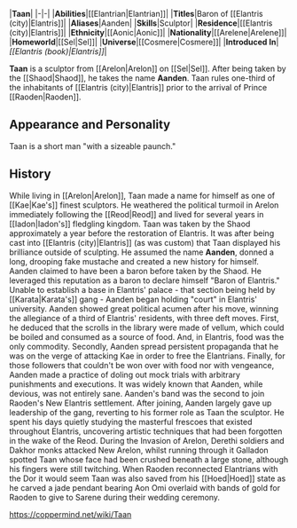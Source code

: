 |**Taan**|
|-|-|
|**Abilities**|[[Elantrian\|Elantrian]]|
|**Titles**|Baron of [[Elantris (city)\|Elantris]]|
|**Aliases**|Aanden|
|**Skills**|Sculptor|
|**Residence**|[[Elantris (city)\|Elantris]]|
|**Ethnicity**|[[Aonic\|Aonic]]|
|**Nationality**|[[Arelene\|Arelene]]|
|**Homeworld**|[[Sel\|Sel]]|
|**Universe**|[[Cosmere\|Cosmere]]|
|**Introduced In**|*[[Elantris (book)\|Elantris]]*|

**Taan** is a sculptor from [[Arelon\|Arelon]] on [[Sel\|Sel]]. After being taken by the [[Shaod\|Shaod]], he takes the name **Aanden**. Taan rules one-third of the inhabitants of [[Elantris (city)\|Elantris]] prior to the arrival of Prince [[Raoden\|Raoden]].

## Appearance and Personality
Taan is a short man "with a sizeable paunch."

## History
While living in [[Arelon\|Arelon]], Taan made a name for himself as one of [[Kae\|Kae's]] finest sculptors. He weathered the political turmoil in Arelon immediately following the [[Reod\|Reod]] and lived for several years in [[Iadon\|Iadon's]] fledgling kingdom. Taan was taken by the Shaod approximately a year before the restoration of Elantris.
It was after being cast into [[Elantris (city)\|Elantris]] (as was custom) that Taan displayed his brilliance outside of sculpting. He assumed the name **Aanden**, donned a long, drooping fake mustache and created a new history for himself. Aanden claimed to have been a baron before taken by the Shaod. He leveraged this reputation as a baron to declare himself "Baron of Elantris." Unable to establish a base in Elantris' palace - that section being held by [[Karata\|Karata's]] gang - Aanden began holding "court" in Elantris' university.
Aanden showed great political acumen after his move, winning the allegiance of a third of Elantris' residents, with three deft moves. First, he deduced that the scrolls in the library were made of vellum, which could be boiled and consumed as a source of food. And, in Elantris, food was the only commodity. Secondly, Aanden spread persistent propaganda that he was on the verge of attacking Kae in order to free the Elantrians. Finally, for those followers that couldn't be won over with food nor with vengeance, Aanden made a practice of doling out mock trials with arbitrary punishments and executions. It was widely known that Aanden, while devious, was not entirely sane.
Aanden's band was the second to join Raoden's New Elantris settlement. After joining, Aanden largely gave up leadership of the gang, reverting to his former role as Taan the sculptor. He spent his days quietly studying the masterful frescoes that existed throughout Elantris, uncovering artistic techniques that had been forgotten in the wake of the Reod.
During the Invasion of Arelon, Derethi soldiers and Dakhor monks attacked New Arelon, whilst running through it Galladon spotted Taan whose face had been crushed beneath a large stone, although his fingers were still twitching.
When Raoden reconnected Elantrians with the Dor it would seem Taan was also saved from his [[Hoed\|Hoed]] state as he carved a jade pendant bearing Aon Omi overlaid with bands of gold for Raoden to give to Sarene during their wedding ceremony.



https://coppermind.net/wiki/Taan